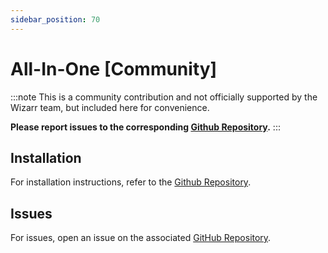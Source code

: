 ```yaml
---
sidebar_position: 70
---
```


# All-In-One [Community]

:::note
This is a community contribution and not officially supported by the Wizarr team, but included here for convenience.

**Please report issues to the corresponding [Github Repository][github].**
:::

## Installation

For installation instructions, refer to the [Github Repository][github].

## Issues

For issues, open an issue on the associated [GitHub Repository][github].

[github]: https://github.com/imagegenius/docker-immich/

